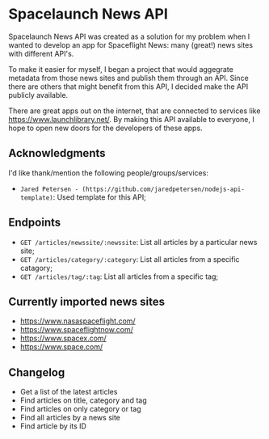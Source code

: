 # Spacelaunch News API
Spacelaunch News API was created as a solution for my problem when I wanted to develop an app for Spaceflight News: many (great!) news sites with different API's.

To make it easier for myself, I began a project that would aggegrate metadata from those news sites and publish them through an API. Since there are others that might benefit from this API, I decided make the API publicly available.

There are great apps out on the internet, that are connected to services like https://www.launchlibrary.net/. By making this API available to everyone, I hope to open new doors for the developers of these apps.

## Acknowledgments
I'd like thank/mention the following people/groups/services:

* `Jared Petersen - (https://github.com/jaredpetersen/nodejs-api-template)`: Used template for this API;

## Endpoints
* `GET /articles/newssite/:newssite`: List all articles by a particular news site;
* `GET /articles/category/:category`: List all articles from a specific catagory;
* `GET /articles/tag/:tag`: List all articles from a specific tag;

## Currently imported news sites

* https://www.nasaspaceflight.com/
* https://www.spaceflightnow.com/
* https://www.spacex.com/
* https://www.space.com/

## Changelog
* Get a list of the latest articles
* Find articles on title, category and tag
* Find articles on only category or tag
* Find all articles by a news site
* Find article by its ID
